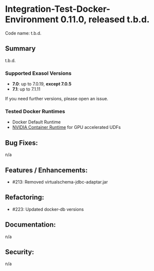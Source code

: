 # Integration-Test-Docker-Environment 0.11.0, released t.b.d.

Code name: t.b.d.

## Summary

t.b.d.

### Supported Exasol Versions

* **7.0**: up to 7.0.19, **except 7.0.5**
* **7.1**: up to 7.1.11

If you need further versions, please open an issue.

### Tested Docker Runtimes

- Docker Default Runtime
- [NVIDIA Container Runtime](https://github.com/NVIDIA/nvidia-container-runtime) for GPU accelerated UDFs

## Bug Fixes:

n/a

## Features / Enhancements:

 - #213: Removed virtualschema-jdbc-adaptar.jar 

## Refactoring:

 - #223: Updated docker-db versions 

## Documentation:

n/a

## Security:

n/a